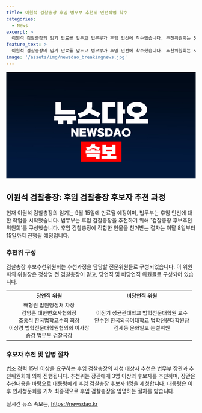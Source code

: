 ```yaml
---
title: 이원석 검찰총장 후임 법무부 추천위 인선작업 착수
categories:
  - News
excerpt: >
  이원석 검찰총장의 임기 만료를 앞두고 법무부가 후임 인선에 착수했습니다. 추천위원회는 5일에 구성되었고, 후임을 위한 선정 절차는 이달 8일부터 15일까지 진행될 예정입니다. 후보자는 법조 경력 15년 이상이어야 하며, 최종 후보자는 대통령에게 제청됩니다. 후임 검찰총장은 법무부 장관과 대통령의 인사 청문 절차를 거친 후에 최종 임명될 것으로 예상됩니다.
feature_text: >
  이원석 검찰총장의 임기 만료를 앞두고 법무부가 후임 인선에 착수했습니다. 추천위원회는 5일에 구성되었고, 후임을 위한 선정 절차는 이달 8일부터 15일까지 진행될 예정입니다. 후보자는 법조 경력 15년 이상이어야 하며, 최종 후보자는 대통령에게 제청됩니다. 후임 검찰총장은 법무부 장관과 대통령의 인사 청문 절차를 거친 후에 최종 임명될 것으로 예상됩니다.
image: '/assets/img/newsdao_breakingnews.jpg'
---
```


<p><img src="/assets/img/newsdao_breakingnews.jpg" alt="bookingtag 속보" /></p>

<h2 data-ke-size="size26">이원석 검찰총장: 후임 검찰총장 후보자 추천 과정</h2>

<p data-ke-size="size16">현재 이원석 검찰총장의 임기는 9월 15일에 만료될 예정이며, 법무부는 후임 인선에 대한 작업을 시작했습니다. 법무부는 후임 검찰총장을 추천하기 위해 '검찰총장 후보추천위원회'를 구성했습니다. 후임 검찰총장에 적합한 인물을 천거받는 절차는 이달 8일부터 15일까지 진행될 예정입니다.</p>

<h3>추천위 구성</h3>

<p data-ke-size="size16">검찰총장 후보추천위원회는 추천과정을 담당할 전문위원들로 구성되었습니다. 이 위원회의 위원장은 정상명 전 검찰총장이 맡고, 당연직 및 비당연직 위원들로 구성되어 있습니다.</p>

<table>
    <tr>
        <td style="text-align: center; height: 17px;"><b>당연직 위원</b></td>
        <td style="text-align: center; height: 17px;"><b>비당연직 위원</b></td>
    </tr>
    <tr>
        <td style="text-align: center; height: 17px;">배형원 법원행정처 차장<br>김영훈 대한변호사협회장<br>조홍식 한국법학교수회 회장<br>이상경 법학전문대학원협의회 이사장<br>송강 법무부 검찰국장</td>
        <td style="text-align: center; height: 17px;">이진기 성균관대학교 법학전문대학원 교수<br>안수현 한국외국어대학교 법학전문대학원장<br>김세동 문화일보 논설위원</td>
    </tr>
</table>

<h3>후보자 추천 및 임명 절차</h3>

<p data-ke-size="size16">법조 경력 15년 이상을 요구하는 후임 검찰총장의 제청 대상자 추천은 법무부 장관과 추천위원회에 의해 진행됩니다. 추천위는 장관에게 3명 이상의 후보자를 추천하며, 장관은 추천내용을 바탕으로 대통령에게 후임 검찰총장 후보자 1명을 제청합니다. 대통령은 이후 인사청문회를 거쳐 최종적으로 후임 검찰총장을 임명하는 절차를 밟습니다.</p>
실시간 뉴스 속보는, <a href="https://newsdao.kr" rel="dofollow">https://newsdao.kr</a>


